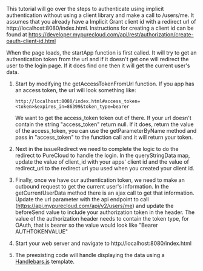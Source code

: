 This tutorial will go over the steps to authenticate using implicit authentication without using a client library and make a call to /users/me.  It assumes that you already have a Implicit Grant client id with a redirect url of http://localhost:8080/index.html.  Instructions for creating a client id can be found at https://developer.mypurecloud.com/api/rest/authorization/create-oauth-client-id.html

When the page loads, the startApp function is first called.  It will try to get an authentication token from the url and if it doesn't get one will redirect the user to the login page.  If it does find one then it will get the current user's data.

1. Start by modifying the getAccessTokenFromUrl function. If you app has an access token, the url will look something like:

    ``` 
    http://localhost:8080/index.html#access_token=<token>&expires_in=86399&token_type=bearer
    ```

    We want to get the access_token token out of there.  If your url doesn't contain the string "access_token" return null.  If it does, return the value of the access_token, you can use the getParameterByName method and pass in "access_token" to the function call and it will return your token.

2. Next in the issueRedirect we need to complete the logic to do the redirect to PureCloud to handle the login. In the queryStringData map, update the value of client_id with your apps' client id and the value of redirect_uri to the redirect uri you used when you created your client id.

3. Finally, once we have our authentication token, we need to make an outbound request to get the current user's information. In the getCurrentUserData method there is an ajax call to get that information.  Update the url parameter with the api endpoint to call (https://api.mypurecloud.com/api/v2/users/me)  and update the beforeSend value to include your authorization token in the header. The value of the authorization header needs to contain the token type, for OAuth, that is bearer so the value would look like "Bearer AUTHTOKENVALUE"

4. Start your web server and navigate to http://localhost:8080/index.html

5. The preexisting code will handle displaying the data using a [Handlebars.js](http://handlebarsjs.com/) template.
